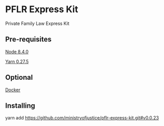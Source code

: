 # PFLR Express Kit

Private Family Law Express Kit

## Pre-requisites

  [Node 8.4.0](https://nodejs.org)

  [Yarn 0.27.5](https://yarnpkg.com)

## Optional

  [Docker](https://www.docker.com)

## Installing

  yarn add https://github.com/ministryofjustice/pflr-express-kit.git#v0.0.23